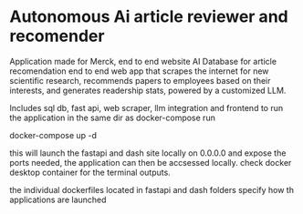# Autonomous Ai article reviewer and recomender
Application made for Merck, end to end website AI Database for article recomendation
end to end web app that scrapes the internet for new scientific research, recommends papers to employees based on their interests, and generates readership stats, powered by a customized LLM.

Includes sql db, fast api, web scraper, llm integration and frontend
to run the application in the same dir as docker-compose run 

docker-compose up -d     

this will launch the fastapi and dash site locally on 0.0.0.0 and expose the ports needed, the application can then be accsessed locally. check docker desktop container for the terminal outputs.
  
the individual dockerfiles located in fastapi and dash folders specify how th applications are launched 
